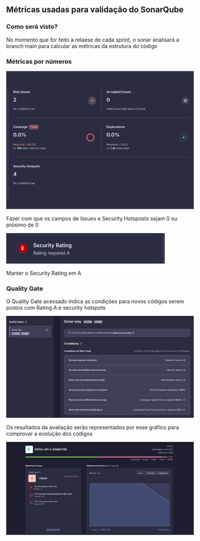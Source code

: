 ## Métricas usadas para validação do SonarQube

### Como será visto?

No momento que for feito a relaese de cada sprint, o sonar analisará a branch main para calcular as métricas da estrutura do código 

### Métricas por números

![alt text](/documentacao/assets/issue_securities.png)

Fazer com que os campos de Issues e Security Hotsposts sejam 0 ou próximo de 0

![alt text](/documentacao/assets/ratingA.png)

Manter o Security Rating em A

### Quality Gate

O Quality Gate acessado indica as condições para novos códigos serem postos com Rating A e security hotspots

![alt text](/documentacao/assets/quality_gate.png)

Os resultados da avaliação serão representados por esse gráfico para comprovar a evolução dos códigos

![alt text](/documentacao/assets/dashboard_quality_gate.png)